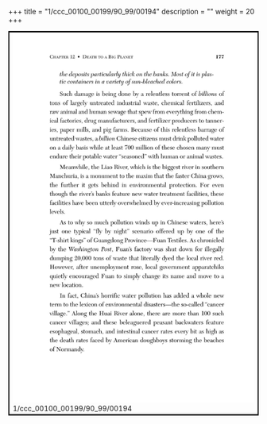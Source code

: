 +++
title = "1/ccc_00100_00199/90_99/00194"
description = ""
weight = 20
+++

<table style="border:2px solid black;max-width:800px;max-height:800px;" 
><tr><td>
<img class="center-fit-jpg"
src="/jpg_/out_jpg_dbc_194.jpg">
1/ccc_00100_00199/90_99/00194
</img></td></tr></table>
